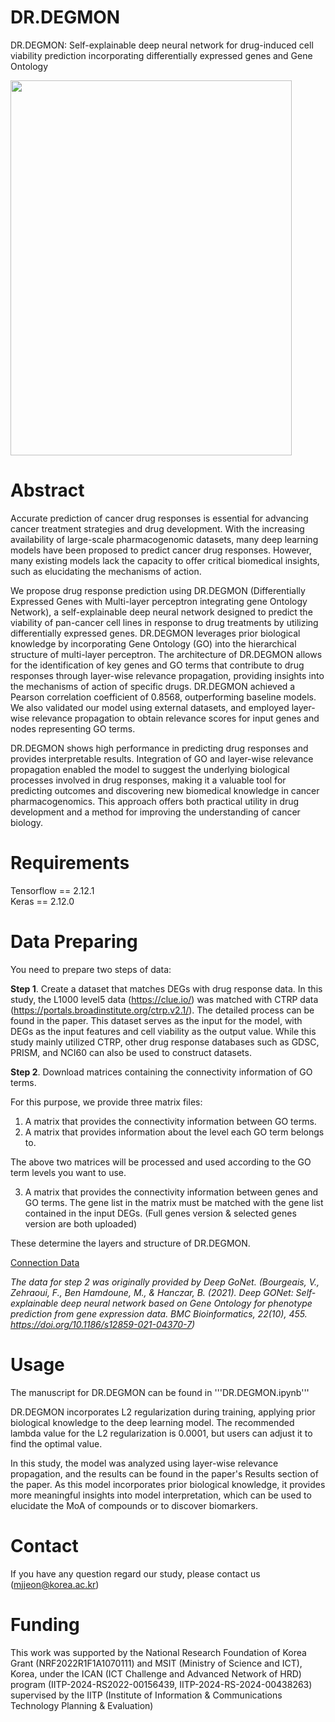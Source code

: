 # DR.DEGMON
DR.DEGMON: Self-explainable deep neural network for drug-induced cell viability prediction incorporating differentially expressed genes and Gene Ontology


<img src="https://github.com/user-attachments/assets/f2a99ac4-aab7-4f89-b14e-51eeba98ff77" width="450" height="600"/>

# Abstract
Accurate prediction of cancer drug responses is essential for advancing cancer treatment strategies and drug development. With the increasing availability of large-scale pharmacogenomic datasets, many deep learning models have been proposed to predict cancer drug responses. However, many existing models lack the capacity to offer critical biomedical insights, such as elucidating the mechanisms of action. 

We propose drug response prediction using DR.DEGMON (Differentially Expressed Genes with Multi-layer perceptron integrating gene Ontology Network), a self-explainable deep neural network designed to predict the viability of pan-cancer cell lines in response to drug treatments by utilizing differentially expressed genes. DR.DEGMON leverages prior biological knowledge by incorporating Gene Ontology (GO) into the hierarchical structure of multi-layer perceptron. The architecture of DR.DEGMON allows for the identification of key genes and GO terms that contribute to drug responses through layer-wise relevance propagation, providing insights into the mechanisms of action of specific drugs. DR.DEGMON achieved a Pearson correlation coefficient of 0.8568, outperforming baseline models. We also validated our model using external datasets, and employed layer-wise relevance propagation to obtain relevance scores for input genes and nodes representing GO terms.

DR.DEGMON shows high performance in predicting drug responses and provides interpretable results. Integration of GO and layer-wise relevance propagation enabled the model to suggest the underlying biological processes involved in drug responses, making it a valuable tool for predicting outcomes and discovering new biomedical knowledge in cancer pharmacogenomics. This approach offers both practical utility in drug development and a method for improving the understanding of cancer biology.


# Requirements

Tensorflow == 2.12.1  
Keras == 2.12.0  

# Data Preparing
You need to prepare two steps of data:

**Step 1**. Create a dataset that matches DEGs with drug response data. In this study, the L1000 level5 data (https://clue.io/) was matched with CTRP data (https://portals.broadinstitute.org/ctrp.v2.1/). The detailed process can be found in the  paper. This dataset serves as the input for the model, with DEGs as the input features and cell viability as the output value. While this study mainly utilized CTRP, other drug response databases such as GDSC, PRISM, and NCI60 can also be used to construct datasets.

**Step 2**. Download matrices containing the connectivity information of GO terms. 

For this purpose, we provide three matrix files:
1. A matrix that provides the connectivity information between GO terms. 
2. A matrix that provides information about the level each GO term belongs to.

The above two matrices will be processed and used according to the GO term levels you want to use.

3. A matrix that provides the connectivity information between genes and GO terms. The gene list in the matrix must be matched with the gene list contained in the input DEGs. (Full genes version & selected genes version are both uploaded) 

These determine the layers and structure of DR.DEGMON.

[Connection Data](https://zenodo.org/records/13837156?token=eyJhbGciOiJIUzUxMiJ9.eyJpZCI6IjFjMjI0NDM2LWMyNTAtNGQ3MC1hNDYzLTBmMWZhY2UzYmFmZSIsImRhdGEiOnt9LCJyYW5kb20iOiIxMTI2MTBiNmNlOTNhZjczNGNlYmQxNTA5YWY4YjM4NSJ9.8TuFSUY4WQWMl5srNh0SEk-VyM9iuWY4v9UMu20C7Pe773YDoX9qfPJ757KXE0R8hBpC35AsxlaV7A4UY518Gw)


*The data for step 2 was originally provided by Deep GoNet. (Bourgeais, V., Zehraoui, F., Ben Hamdoune, M., & Hanczar, B. (2021). Deep GONet: Self-explainable deep neural network based on Gene Ontology for phenotype prediction from gene expression data. BMC Bioinformatics, 22(10), 455. https://doi.org/10.1186/s12859-021-04370-7)*

# Usage
The manuscript for DR.DEGMON can be found in '''DR.DEGMON.ipynb'''

DR.DEGMON incorporates L2 regularization during training, applying prior biological knowledge to the deep learning model. The recommended lambda value for the L2 regularization is 0.0001, but users can adjust it to find the optimal value.

In this study, the model was analyzed using layer-wise relevance propagation, and the results can be found in the paper's Results section of the paper. As this model incorporates prior biological knowledge, it provides more meaningful insights into model interpretation, which can be used to elucidate the MoA of compounds or to discover biomarkers.

# Contact
If you have any question regard our study, please contact us (mjjeon@korea.ac.kr)

# Funding
This work was supported by the National Research Foundation of Korea Grant (NRF2022R1F1A1070111) and MSIT (Ministry of Science and ICT), Korea, under the ICAN (ICT Challenge and Advanced Network of HRD) program (IITP-2024-RS2022-00156439, IITP-2024-RS-2024-00438263) supervised by the IITP (Institute of Information & Communications Technology Planning & Evaluation)
